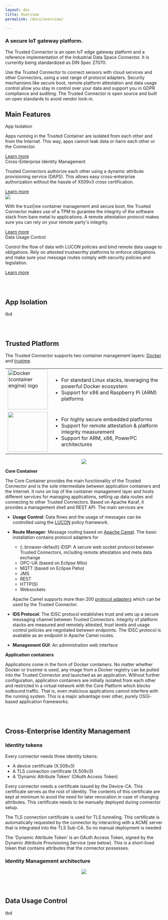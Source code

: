 ```yaml
---
layout: doc
title: Overview
permalink: /docs/overview/

---
```


<h3 class="teal-text text-darken-1">A secure IoT gateway platform.</h3>

The Trusted Connector is an open IoT edge gateway platform and a reference implementation of the Industrial Data Space Connector. It is currently being standardized as DIN Spec 27070.

Use the Trusted Connector to connect sensors with cloud services and other Connectors, using a vast range of protocol adapters. Security mechanisms like secure boot, remote platform attestation and data usage control allow you stay in control over your data and support you in GDPR compliance and auditing. The Trusted Connector is open source and built on open standards to avoid vendor lock-in.


<h2>Main Features</h2>

<div class="row">
    <div class="col s12 m6">
        <div class="card hoverable">
            <div class="card-content">
                <span class="card-title">App Isolation</span>
                <p>Apps running in the Trusted Container are isolated from each other and from the Internet. This way, apps cannot leak data or harm each other or the Connector.</p>
            </div>
            <div class="card-action text-grey text-darken-4">
                <a href="#apps" class="text-grey text-darken-4">Learn more</a>
            </div>
        </div>
    </div>
    <div class="col s12 m6">
        <div class="card hoverable">
            <div class="card-content">
                <span class="card-title">Cross-Enterprise Identity Management</span>
                <p>Trusted Connectors authorize each other using a dynamic attribute provisioning service (DAPS). This allows easy cross-enterprise authorization without the hassle of X509v3 cross certification.</p>
            </div>
            <div class="card-action text-grey text-darken-4">
                <a href="#idm" class="text-grey text-darken-4">Learn more</a>
            </div>
        </div>
    </div>
</div>
<div class="row">
    <div class="col s12 m6">
        <div class="card horizontal">
            <div class="card-image">
                <img src="https://lorempixel.com/100/190/nature/6">
            </div>
            <div class="card-stacked">
                <div class="card-content">
                    <p>With the trust|me container management and secure boot, the Trusted Connector makes use of a TPM to gurantee the integrity of the software stack from bare metal to applications. A remote attestation protocol makes sure you can rely on your remote party's integrity.</p>
                </div>
                <div class="card-action text-grey text-darken-4">
                    <a href="#trustedplatform" class="text-grey text-darken-4">Learn more</a>
                </div>
            </div>
        </div>
    </div>
    <div class="col s12 m6">
        <div class="card hoverable">
            <div class="card-content">
                <span class="card-title">Data Usage Control</span>
                <p>Control the flow of data with LUCON policies and bind remote data usage to obligations. Rely on attested trustworthy platforms to enforce obligations and make sure your message routes comply with security policies and legislation.</p>
            </div>
            <div class="card-action text-grey text-darken-4">
                <a href="#lucon" class="text-grey text-darken-4">Learn more</a>
            </div>
        </div>
    </div>
</div>



<span style="height:30px;display:block;"></span>
<a name="apps"></a>
## App Isolation

tbd




<span style="height:30px;display:block;"></span>
<a name="trustedplatform"></a>
## Trusted Platform

The Trusted Connector supports two container management layers: [Docker](https://www.docker.com/) and [trustme](https://github.com/trustm3/trustme_main).

<table>
    <tr>
        <td>
            <a title="By dotCloud, Inc. [Apache License 2.0 (http://www.apache.org/licenses/LICENSE-2.0)], via Wikimedia Commons" href="https://commons.wikimedia.org/wiki/File%3ADocker_(container_engine)_logo.png"><img width="128" alt="Docker (container engine) logo" src="https://upload.wikimedia.org/wikipedia/commons/7/79/Docker_%28container_engine%29_logo.png"/></a>
        </td>
        <td>
            <ul>
                <li style="list-style-type: disc">For standard Linux stacks, leveraging the powerful Docker ecosystem</li>
                <li style="list-style-type: disc">Support for x86 and Raspberry Pi (ARM) platforms</li>
            </ul>
        </td>
    </tr>
    <tr>
        <td><img width="128" src="../../assets/img/trustme-logo.png"/></td>
        <td>
            <ul>
                <li style="list-style-type: disc">For highly secure embedded platforms</li>
                <li style="list-style-type: disc">Support for remote attestation &amp; platform integrity measurement</li>
                <li style="list-style-type: disc">Support for ARM, x86, PowerPC architectures</li>
            </ul>
        </td>
    </tr>
</table>


<div style="text-align:center">
    <img src="../../assets/img/overview.png"/>
</div>


__Core Container__

The Core Container provides the main functionality of the Trusted Connector and is the sole intermediate between application containers and the Internet. It runs on top of the container management layer and hosts different services for managing applications, setting up data routes and connecting to other Trusted Connectors. Based on Apache Karaf, it provides a management shell and REST API. The main services are

* __Usage Control__: Data flows and the usage of messages can be controlled using the [LUCON](../usage_control) policy framework.
* __Route Manager__: Message routing based on [Apache Camel](http://camel.apache.org/). The basic installation contains protocol adapters for
    * {:.browser-default} IDSP: A secure web socket protocol between Trusted Connectors, including remote attestation and meta data exchange
    * OPC-UA (based on Eclipse Milo)
    * MQTT (based on Eclipse Paho)
    * JMS
    * REST
    * HTTP(S)
    * Websockets

    Apache Camel supports more than 200 [protocol adapters](http://camel.apache.org/components.html) which can be used by the Trusted Connector.
* __IDS Protocol__: The IDSC protocol establishes trust and sets up a secure messaging channel between Trusted Connectors. Integrity of platform stacks are measured and remotely attested, trust levels and usage control policies are negotiated between endpoints. The IDSC protocol is available as an endpoint in Apache Camel routes.
* __Management GUI__: An administration web interface

__Application containers__

Applications come in the form of Docker containers. No matter whether Docker or trustme is used, any image from a Docker registry can be pulled into the Trusted Connector and launched as an application. Without further configuration, application containers are initially isolated from each other and restricted in a virtual network with the Core Platform which blocks outbound traffic. That is, even malicious applications cannot interfere with the running system. This is a major advantage over other, purely OSGi-based application frameworks.



<span style="height:30px;display:block;"></span>

<a name="idm"></a>
## Cross-Enterprise Identity Management

### Identity tokens
Every connector needs three identity tokens:
* A device certificate (X.509v3)
* A TLS connection certificate (X.509v3)
* A 'Dynamic Attribute Token'  (OAuth Access Token)

Every connector needs a certificate issued by the Device-CA. This certificate serves as the root of identity. The contents of this certificate are kept at minimum to avoid the need for later revocation in case of changing attributes. This certificate needs to be manually deployed during connector setup.

The TLS connection certificate is used for TLS tunneling. This certificate is automatically requested by the connector by interacting with a ACME server that is integrated into the TLS Sub-CA. So no manual deployment is needed.

The 'Dynamic Attribute Token' is an OAuth Access Token, signed by the Dynamic Attribute Provisioning Service (see below). This is a short-lived token that contains attributes that the connector possesses.

### Identity Management architecture
<div style="text-align:center">
    <img src="../../assets/img/idm-architecture.png"/>
</div>


<span style="height:30px;display:block;"></span>

<a name="lucon"></a>
## Data Usage Control

tbd

<span style="height:30px;display:block;"></span>

